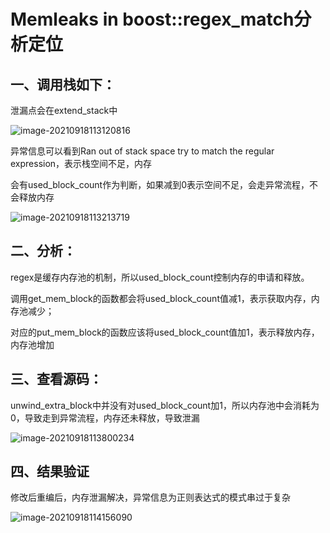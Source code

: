 # Memleaks in boost::regex_match分析定位



## 一、调用栈如下：

泄漏点会在extend_stack中

![image-20210918113120816](C:\Users\z00585918\AppData\Roaming\Typora\typora-user-images\image-20210918113120816.png)

异常信息可以看到Ran out of stack space try to match the regular expression，表示栈空间不足，内存

会有used_block_count作为判断，如果减到0表示空间不足，会走异常流程，不会释放内存

![image-20210918113213719](C:\Users\z00585918\AppData\Roaming\Typora\typora-user-images\image-20210918113213719.png)



## 二、分析：

regex是缓存内存池的机制，所以used_block_count控制内存的申请和释放。

调用get_mem_block的函数都会将used_block_count值减1，表示获取内存，内存池减少；

对应的put_mem_block的函数应该将used_block_count值加1，表示释放内存，内存池增加



## 三、查看源码：

unwind_extra_block中并没有对used_block_count加1，所以内存池中会消耗为0，导致走到异常流程，内存还未释放，导致泄漏

![image-20210918113800234](C:\Users\z00585918\AppData\Roaming\Typora\typora-user-images\image-20210918113800234.png)



## 四、结果验证

修改后重编后，内存泄漏解决，异常信息为正则表达式的模式串过于复杂

![image-20210918114156090](C:\Users\z00585918\AppData\Roaming\Typora\typora-user-images\image-20210918114156090.png)
